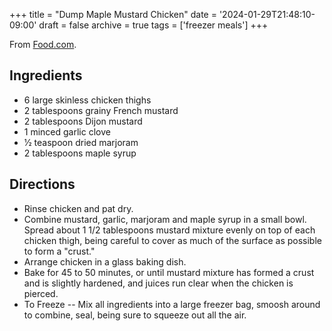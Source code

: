 +++
title = "Dump Maple Mustard Chicken"
date = '2024-01-29T21:48:10-09:00'
draft = false
archive = true
tags = ['freezer meals']
+++

From [Food.com](https://www.food.com/recipe/dump-maple-mustard-chicken-308779).

## Ingredients
* 6 large skinless chicken thighs
* 2 tablespoons grainy French mustard
* 2 tablespoons Dijon mustard
* 1 minced garlic clove
* 1⁄2 teaspoon dried marjoram
* 2 tablespoons maple syrup

## Directions
* Rinse chicken and pat dry.
* Combine mustard, garlic, marjoram and maple syrup in a small bowl. Spread about 1 1/2 tablespoons mustard mixture evenly on top of each chicken thigh, being careful to cover as much of the surface as possible to form a "crust."
* Arrange chicken in a glass baking dish.
* Bake for 45 to 50 minutes, or until mustard mixture has formed a crust and is slightly hardened, and juices run clear when the chicken is pierced.
* To Freeze -- Mix all ingredients into a large freezer bag, smoosh around to combine, seal, being sure to squeeze out all the air.
